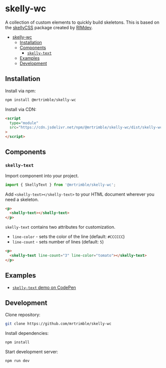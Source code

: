 # skelly-wc

A collection of custom elements to quickly build skeletons. This is based on the [skellyCSS](https://github.com/ritterim/skellyCSS) package created by [RIMdev](https://rimdev.io/).
- [skelly-wc](#skelly-wc)
  - [Installation](#installation)
  - [Components](#components)
    - [`skelly-text`](#skelly-text)
  - [Examples](#examples)
  - [Development](#development)

## Installation

Install via npm:
```bash
npm install @mrtrimble/skelly-wc
```

Install via CDN:
```html
<script 
  type="module" 
  src="https://cdn.jsdelivr.net/npm/@mrtrimble/skelly-wc/dist/skelly-wc.js"
>
</script>
```

## Components

### `skelly-text`

Import component into your project.

```js
import { SkellyText } from '@mrtrimble/skelly-wc';
```

Add `<skelly-text></skelly-text>` to your HTML document wherever you need a skeleton.

```html
<p>
  <skelly-text></skelly-text>
</p>
```

`skelly-text` contains two attributes for customization.

- `line-color` - sets the color of the line (default: `#CCCCCC`)
- `line-count` - sets number of lines (default: `5`)

```html
<p>
  <skelly-text line-count="3" line-color="tomato"></skelly-text>
</p>
```

## Examples

- [`skelly-text` demo on CodePen](https://codepen.io/mrtrimble/live/VwJXQZJ/4499796d2b5cb87dda1ed5bb2b1f392c)

## Development

Clone repository:
```bash
git clone https://github.com/mrtrimble/skelly-wc
```

Install dependencies:
```bash
npm install
```

Start development server:
```bash
npm run dev
```